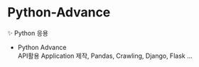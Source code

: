 # Python-Advance

✨ Python 응용  
- Python Advance  
API활용 Application 제작, Pandas, Crawling, Django, Flask ...
 
